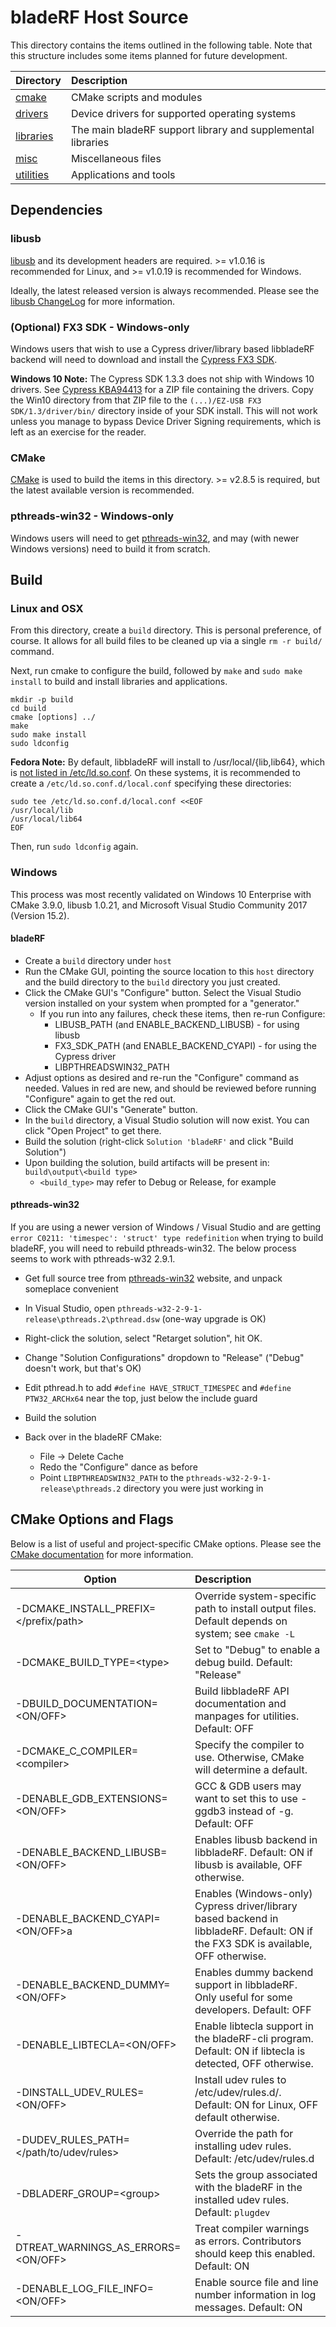 # bladeRF Host Source #

This directory contains the items outlined in the following table. Note that this structure includes some items planned for future development.

| Directory                     | Description                                                                                       |
| ----------------------------- |:--------------------------------------------------------------------------------------------------|
| [cmake][cmake]                | CMake scripts and modules                                                                         |
| [drivers][drivers]            | Device drivers for supported operating systems                                                    |
| [libraries][libraries]        | The main bladeRF support library and supplemental libraries                                       |
| [misc][misc]                  | Miscellaneous files                                                                               |
| [utilities][utilities]        | Applications and tools

## Dependencies ##

### libusb ###
[libusb] and its development headers are required. \>= v1.0.16 is recommended for Linux, and \>= v1.0.19 is recommended for Windows. 

Ideally, the latest released version is always recommended. Please see the [libusb ChangeLog] for more information.

### (Optional) FX3 SDK - Windows-only ###
Windows users that wish to use a Cypress driver/library based libbladeRF backend will need to download and install the [Cypress FX3 SDK]. 

**Windows 10 Note:** The Cypress SDK 1.3.3 does not ship with Windows 10 drivers. See [Cypress KBA94413] for a ZIP file containing the drivers. Copy the Win10 directory from that ZIP file to the ```(...)/EZ-USB FX3 SDK/1.3/driver/bin/``` directory inside of your SDK install. This will not work unless you manage to bypass Device Driver Signing requirements, which is left as an exercise for the reader.

### CMake ###
[CMake][CMake.org] is used to build the items in this directory.  \>= v2.8.5 is required, but the latest available version is recommended.

### pthreads-win32 - Windows-only ###
Windows users will need to get [pthreads-win32], and may (with newer Windows versions) need to build it from scratch.

## Build ##

### Linux and OSX ###
From this directory, create a ```build``` directory. This is personal preference, of course. It allows for all build files to be cleaned up via a single ```rm -r build/``` command.

Next, run cmake to configure the build, followed by ```make``` and ```sudo make install``` to build and install libraries and applications.

```
mkdir -p build
cd build
cmake [options] ../
make
sudo make install
sudo ldconfig
```

**Fedora Note:** By default, libbladeRF will install to /usr/local/{lib,lib64}, which is [not listed in /etc/ld.so.conf][redhat144967]. On these systems, it is recommended to create a ```/etc/ld.so.conf.d/local.conf``` specifying these directories:

```
sudo tee /etc/ld.so.conf.d/local.conf <<EOF
/usr/local/lib
/usr/local/lib64
EOF
```

Then, run ```sudo ldconfig``` again.

### Windows ###
This process was most recently validated on Windows 10 Enterprise with CMake 3.9.0, libusb 1.0.21, and Microsoft Visual Studio Community 2017 (Version 15.2).

#### bladeRF ####
- Create a ```build``` directory under ```host```
- Run the CMake GUI, pointing the source location to this ```host``` directory and the build directory to the ```build``` directory you just created.
- Click the CMake GUI's "Configure" button. Select the Visual Studio version installed on your system when prompted for a "generator."
    - If you run into any failures, check these items, then re-run Configure:
        - LIBUSB_PATH (and ENABLE_BACKEND_LIBUSB) - for using libusb
        - FX3_SDK_PATH (and ENABLE_BACKEND_CYAPI) - for using the Cypress driver
        - LIBPTHREADSWIN32_PATH
- Adjust options as desired and re-run the "Configure" command as needed. Values in red are new, and should be reviewed before running "Configure" again to get the red out.
- Click the CMake GUI's "Generate" button.
- In the ```build``` directory, a Visual Studio solution will now exist.  You can click "Open Project" to get there.
- Build the solution (right-click `Solution 'bladeRF'` and click "Build Solution")
- Upon building the solution, build artifacts will be present in: ```build\output\<build type>```
    - ```<build_type>``` may refer to Debug or Release, for example

#### pthreads-win32 ####
If you are using a newer version of Windows / Visual Studio and are getting ```error C0211: 'timespec': 'struct' type redefinition``` when trying to build bladeRF, you will need to rebuild pthreads-win32. The below process seems to work with pthreads-w32 2.9.1.

- Get full source tree from [pthreads-win32] website, and unpack someplace convenient
- In Visual Studio, open `pthreads-w32-2-9-1-release\pthreads.2\pthread.dsw` (one-way upgrade is OK)
- Right-click the solution, select "Retarget solution", hit OK.
- Change "Solution Configurations" dropdown to "Release" ("Debug" doesn't work, but that's OK)
- Edit pthread.h to add `#define HAVE_STRUCT_TIMESPEC` and `#define PTW32_ARCHx64` near the top, just below the include guard
- Build the solution

- Back over in the bladeRF CMake:
    - File -> Delete Cache
    - Redo the "Configure" dance as before
    - Point `LIBPTHREADSWIN32_PATH` to the `pthreads-w32-2-9-1-release\pthreads.2` directory you were just working in

## CMake Options and Flags ##

Below is a list of useful and project-specific CMake options. Please see the [CMake documentation] for
more information.

| Option                                    | Description
| ----------------------------------------- |:-----------------------------------------------------------------------------------------------------------------------------------|
| -DCMAKE_INSTALL_PREFIX=\</prefix/path\>   | Override system-specific path to install output files.  Default depends on system; see ```cmake -L```                              |
| -DCMAKE_BUILD_TYPE=\<type\>               | Set <type> to "Debug" to enable a debug build. Default: "Release"                                                                  |
| -DBUILD_DOCUMENTATION=\<ON/OFF\>          | Build libbladeRF API documentation and manpages for utilities. Default: OFF                                                        |
| -DCMAKE_C_COMPILER=\<compiler\>           | Specify the compiler to use. Otherwise, CMake will determine a default.                                                            |
| -DENABLE_GDB_EXTENSIONS=\<ON/OFF\>        | GCC & GDB users may want to set this to use -ggdb3 instead of -g. Default: OFF                                                     |
| -DENABLE_BACKEND_LIBUSB=\<ON/OFF\>        | Enables libusb backend in libbladeRF. Default: ON if libusb is available, OFF otherwise.                                           |
| -DENABLE_BACKEND_CYAPI=\<ON/OFF\>a        | Enables (Windows-only) Cypress driver/library based backend in libbladeRF. Default: ON if the FX3 SDK is available, OFF otherwise. |
| -DENABLE_BACKEND_DUMMY=\<ON/OFF\>         | Enables dummy backend support in libbladeRF.  Only useful for some developers.  Default: OFF                                       |
| -DENABLE_LIBTECLA=\<ON/OFF\>              | Enable libtecla support in the bladeRF-cli program. Default: ON if libtecla is detected, OFF otherwise.                            |
| -DINSTALL_UDEV_RULES=\<ON/OFF\>           | Install udev rules to /etc/udev/rules.d/. Default: ON for Linux, OFF default otherwise.                                            |
| -DUDEV_RULES_PATH=\</path/to/udev/rules\> | Override the path for installing udev rules.  Default: /etc/udev/rules.d                                                           |
| -DBLADERF_GROUP=\<group\>                 | Sets the group associated with the bladeRF in the installed udev rules. Default: ```plugdev```                                     |
| -DTREAT_WARNINGS_AS_ERRORS=\<ON/OFF\>     | Treat compiler warnings as errors. Contributors should keep this enabled. Default: ON                                              |
| -DENABLE_LOG_FILE_INFO=\<ON/OFF\>         | Enable source file and line number information in log messages. Default: ON                                                        |

[cmake]: ./cmake (CMake scripts)
[drivers]: ./drivers (Drivers)
[libraries]: ./libraries (Libraries)
[misc]: ./misc (Miscellaneous)
[utilities]: ./utilities (Utilites)
[libusb]: http://libusb.info/ (libusb project site)
[libusb ChangeLog]: http://log.libusb.info (libusb ChangeLog)
[CMake.org]: http://www.cmake.org/ (CMake)
[variable list]: http://www.cmake.org/cmake/help/v2.8.11/cmake.html#section_Variables (CMake variables)
[CMake documentation]: http://www.cmake.org/cmake/help/documentation.html (Cmake documentation)
[Cypress FX3 SDK]: http://www.cypress.com/?rID=57990 (Cypress FX3 SDK)
[redhat144967]: https://bugzilla.redhat.com/show_bug.cgi?id=144967 (Red Hat Bugzilla - Bug 144967)
[pthreads-win32]: https://sourceware.org/pthreads-win32/ (POSIX Threads for Win32)
[Cypress KBA94413]: http://www.cypress.com/knowledge-base-article/drivers-ez-usb-fx1-fx2lp-and-fx3-kba94413 (Drivers for EZ-USB® FX1™, FX2LP™ , and FX3 - KBA94413)
